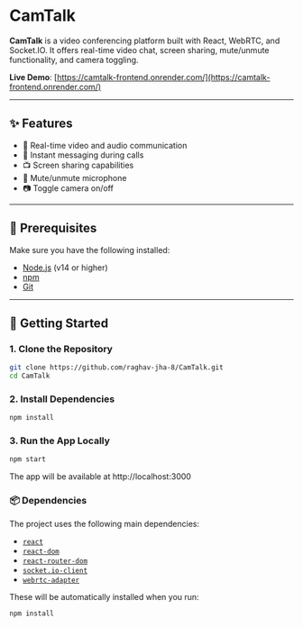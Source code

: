 # CamTalk

**CamTalk** is a video conferencing platform built with React, WebRTC, and Socket.IO. It offers real-time video chat, screen sharing, mute/unmute functionality, and camera toggling.

**Live Demo**: [https://camtalk-frontend.onrender.com/](https://camtalk-frontend.onrender.com/)

---

## ✨ Features

- 🔴 Real-time video and audio communication
- 💬 Instant messaging during calls
- 📺 Screen sharing capabilities
- 🎤 Mute/unmute microphone
- 📷 Toggle camera on/off

---

## 🔧 Prerequisites

Make sure you have the following installed:

- [Node.js](https://nodejs.org/) (v14 or higher)
- [npm](https://www.npmjs.com/)
- [Git](https://git-scm.com/)

---

## 🚀 Getting Started

### 1. Clone the Repository

```bash
git clone https://github.com/raghav-jha-8/CamTalk.git
cd CamTalk
```

### 2. Install Dependencies
```bash
npm install
```


### 3. Run the App Locally
```bash
npm start
```
The app will be available at http://localhost:3000


### 📦 Dependencies

The project uses the following main dependencies:

- [`react`](https://www.npmjs.com/package/react)
- [`react-dom`](https://www.npmjs.com/package/react-dom)
- [`react-router-dom`](https://www.npmjs.com/package/react-router-dom)
- [`socket.io-client`](https://www.npmjs.com/package/socket.io-client)
- [`webrtc-adapter`](https://www.npmjs.com/package/webrtc-adapter)

These will be automatically installed when you run:

```bash
npm install
```


